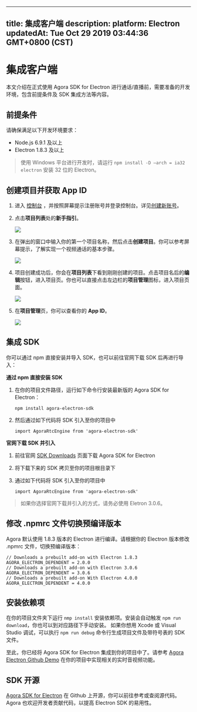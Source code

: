 
---
title: 集成客户端
description: 
platform: Electron
updatedAt: Tue Oct 29 2019 03:44:36 GMT+0800 (CST)
---
# 集成客户端
本文介绍在正式使用 Agora SDK for Electron 进行通话/直播前，需要准备的开发环境，包含前提条件及 SDK 集成方法等内容。

## 前提条件

请确保满足以下开发环境要求：

- Node.js 6.9.1 及以上
- Electron 1.8.3 及以上

> 使用 Windows 平台进行开发时，请运行 `npm install -D —arch = ia32 electron` 安装 32 位的 Electron。

## 创建项目并获取 App ID

1. 进入 [控制台](https://console.agora.io/) ，并按照屏幕提示注册账号并登录控制台。详见[创建新账号](../../cn/Audio%20Broadcast/sign_in_and_sign_up.md)。
2. 点击**项目列表**处的**新手指引**。

	![](https://web-cdn.agora.io/docs-files/1563521764570)

3. 在弹出的窗口中输入你的第一个项目名称，然后点击**创建项目**。你可以参考屏幕提示，了解实现一个视频通话的基本步骤。

	![](https://web-cdn.agora.io/docs-files/1563521821078)

4. 项目创建成功后，你会在**项目列表**下看到刚刚创建的项目。点击项目名后的**编辑**按钮，进入项目页。你也可以直接点击左边栏的**项目管理**图标，进入项目页面。

	![](https://web-cdn.agora.io/docs-files/1563522909895)

5. 在**项目管理**页，你可以查看你的 **App ID**。

	![](https://web-cdn.agora.io/docs-files/1563522556558)


## 集成 SDK

你可以通过 npm 直接安装并导入 SDK，也可以前往官网下载 SDK 后再进行导入：

**通过 npm 直接安装 SDK**

1. 在你的项目文件路径，运行如下命令行安装最新版的 Agora SDK for Electron：

	`npm install agora-electron-sdk`

2. 然后通过如下代码将 SDK 引入至你的项目中

	`import AgoraRtcEngine from 'agora-electron-sdk'`
	
**官网下载 SDK 并引入**

1. 前往官网 [SDK Downloads](https://docs.agora.io/cn/Agora%20Platform/downloads) 页面下载 Agora SDK for Electron
2. 将下载下来的 SDK 拷贝至你的项目根目录下
3. 通过如下代码将 SDK 引入至你的项目中

	`import AgoraRtcEngine from 'agora-electron-sdk'`

> 如果你选择官网下载并引入的方式，请务必使用 Eletron 3.0.6。

## 修改 .npmrc 文件切换预编译版本

Agora 默认使用 1.8.3 版本的 Electron 进行编译。请根据你的 Electron 版本修改 .npmrc 文件，切换预编译版本：

```
// Downloads a prebuilt add-on with Electron 1.8.3
AGORA_ELECTRON_DEPENDENT = 2.0.0
// Downloads a prebuilt add-on with Electron 3.0.6
AGORA_ELECTRON_DEPENDENT = 3.0.6
// Downloads a prebuilt add-on With Electron 4.0.0
AGORA_ELECTRON_DEPENDENT = 4.0.0
```

## 安装依赖项

在你的项目文件夹下运行 `nmp install` 安装依赖项。安装会自动触发 `npm run download`，你也可以到对应路径下手动安装。
如果你想用 Xcode 或 Visual Studio 调试，可以执行 `npm run debug` 命令行生成项目文件及带符号表的 SDK 文件。

至此，你已经将 Agora SDK for Electron 集成到你的项目中了。请参考 [Agora Electron Github Demo](https://github.com/AgoraIO-Community/Agora-Electron-Quickstart) 在你的项目中实现相关的实时音视频功能。

## SDK 开源

[Agora SDK for Electron](https://www.npmjs.com/package/agora-electron-sdk) 在 Github 上开源，你可以前往参考或查阅源代码。Agora 也欢迎开发者贡献代码，以提高 Electron SDK 的易用性。
